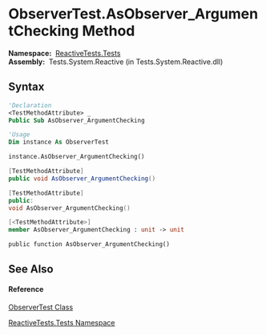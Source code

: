 # ObserverTest.AsObserver\_ArgumentChecking Method

**Namespace:**  [ReactiveTests.Tests](ReactiveTests.Tests\ReactiveTests.Tests.md)  
**Assembly:**  Tests.System.Reactive (in Tests.System.Reactive.dll)

## Syntax

```vb
'Declaration
<TestMethodAttribute> _
Public Sub AsObserver_ArgumentChecking
```

```vb
'Usage
Dim instance As ObserverTest

instance.AsObserver_ArgumentChecking()
```

```csharp
[TestMethodAttribute]
public void AsObserver_ArgumentChecking()
```

```c++
[TestMethodAttribute]
public:
void AsObserver_ArgumentChecking()
```

```fsharp
[<TestMethodAttribute>]
member AsObserver_ArgumentChecking : unit -> unit 
```

```jscript
public function AsObserver_ArgumentChecking()
```

## See Also

#### Reference

[ObserverTest Class](ObserverTest\ObserverTest.md)

[ReactiveTests.Tests Namespace](ReactiveTests.Tests\ReactiveTests.Tests.md)
